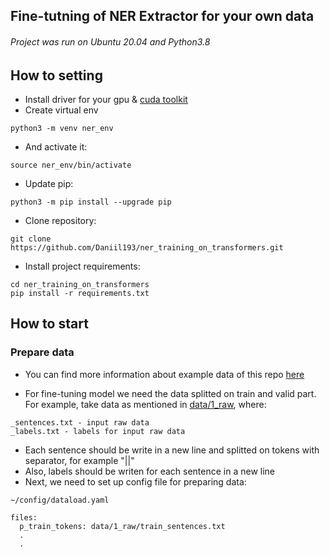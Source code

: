 ## Fine-tutning of NER Extractor for your own data

###### Project was run on Ubuntu 20.04 and Python3.8

## How to setting

 - Install driver for your gpu & [cuda toolkit](https://developer.nvidia.com/cuda-downloads?target_os=Linux&target_arch=x86_64&Distribution=Ubuntu&target_version=20.04&target_type=deb_network)
 - Create virtual env
 ```
 python3 -m venv ner_env
 ```
 - And activate it:
 ```
 source ner_env/bin/activate
 ```
 - Update pip:
 ```
 python3 -m pip install --upgrade pip
 ```
 - Clone repository:
```
git clone https://github.com/Daniil193/ner_training_on_transformers.git
```
- Install project requirements:
```
cd ner_training_on_transformers
pip install -r requirements.txt
```

## How to start

### Prepare data
- You can find more information about example data of this repo [here](https://github.com/dialogue-evaluation/RuNNE)

- For fine-tuning model we need the data splitted on train and valid part. For example, take data as mentioned in [data/1_raw](https://github.com/Daniil193/ner_training_on_transformers/tree/main/data/1_raw), where:
```
_sentences.txt - input raw data
_labels.txt - labels for input raw data
```
- Each sentence should be write in a new line and splitted on tokens with separator, for example "||"
- Also, labels should be writen for each sentence in a new line
- Next, we need to set up config file for preparing data:
```
~/config/dataload.yaml

files:
  p_train_tokens: data/1_raw/train_sentences.txt
  .
  .
```
